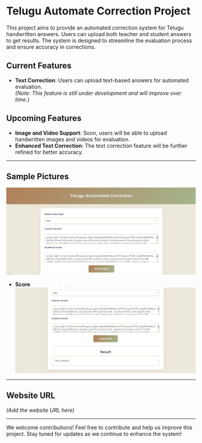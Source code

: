 # Telugu Automate Correction Project

This project aims to provide an automated correction system for Telugu handwritten answers. Users can upload both teacher and student answers to get results. The system is designed to streamline the evaluation process and ensure accuracy in corrections.

## Current Features
- **Text Correction**: Users can upload text-based answers for automated evaluation.  
    *(Note: This feature is still under development and will improve over time.)*

## Upcoming Features
- **Image and Video Support**: Soon, users will be able to upload handwritten images and videos for evaluation.  
- **Enhanced Text Correction**: The text correction feature will be further refined for better accuracy.

---

## Sample Pictures
![Sample Image 1](Sample%20Images/snap1.png)
- **Score**
![Sample Image 2](Sample%20Images/snap2.png)

---

## Website URL
*(Add the website URL here)*

---

We welcome contributions! Feel free to contribute and help us improve this project. Stay tuned for updates as we continue to enhance the system!
